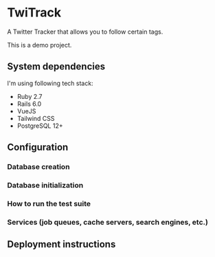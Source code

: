 # TwiTrack

A Twitter Tracker that allows you to follow certain tags.

This is a demo project.

## System dependencies

I'm using following tech stack:

* Ruby 2.7
* Rails 6.0
* VueJS
* Tailwind CSS
* PostgreSQL 12+

## Configuration

### Database creation

### Database initialization

### How to run the test suite

### Services (job queues, cache servers, search engines, etc.)

## Deployment instructions
